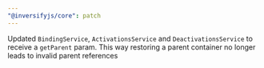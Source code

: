 ```yaml
---
"@inversifyjs/core": patch
---
```


Updated `BindingService`, `ActivationsService` and `DeactivationsService` to receive a `getParent` param. This way restoring a parent container no longer leads to invalid parent references
